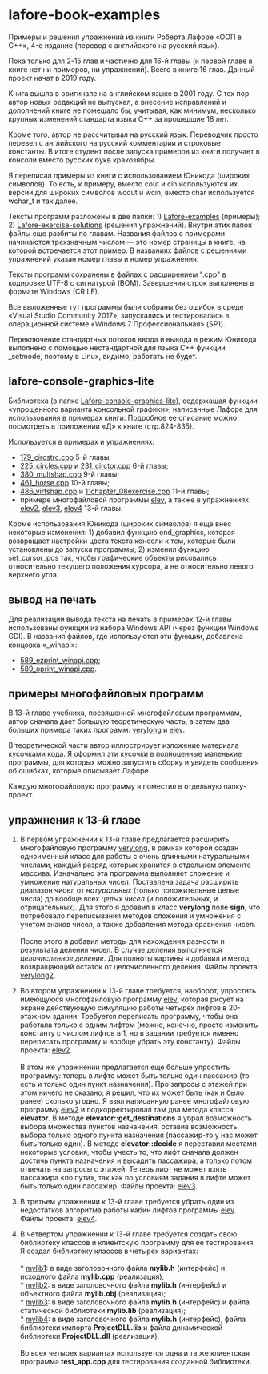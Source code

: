 # lafore-book-examples
Примеры и решения упражнений из книги Роберта Лафоре «ООП в C++», 4-е издание (перевод с английского на русский язык).

Пока только для 2-15 глав и частично для 16-й главы (к первой главе в книге нет ни примеров, ни упражнений). Всего в книге 16 глав. Данный проект начат в 2019 году.

Книга вышла в оригинале на английском языке в 2001 году. С тех пор автор новых редакций не выпускал, а внесение исправлений и дополнений книге не помешало бы, учитывая, как минимум, несколько крупных изменений стандарта языка C++ за прошедшие 18 лет.

Кроме того, автор не рассчитывал на русский язык. Переводчик просто перевел с английского на русский комментарии и строковые константы. В итоге студент после запуска примеров из книги получает в консоли вместо русских букв кракозябры.

Я переписал примеры из книги с использованием Юникода (широких символов). То есть, к примеру, вместо cout и cin используются их версии для широких символов wcout и wcin, вместо char используется wchar_t и так далее.

Тексты программ разложены в две папки: 1) [Lafore-examples](https://github.com/ilyachalov/lafore-book-examples/tree/master/Lafore-examples) (примеры); 2) [Lafore-exercise-solutions](https://github.com/ilyachalov/lafore-book-examples/tree/master/Lafore-exercise-solutions) (решения упражнений). Внутри этих папок файлы еще разбиты по главам. Названия файлов с примерами начинаются трехзначным числом — это номер страницы в книге, на которой встречается этот пример. В названиях файлов с решениями упражнений указан номер главы и номер упражнения.

Тексты программ сохранены в файлах с расширением ".cpp" в кодировке UTF-8 с сигнатурой (BOM). Завершения строк выполнены в формате Windows (CR LF).

Все выложенные тут программы были собраны без ошибок в среде «Visual Studio Community 2017», запускались и тестировались в операционной системе «Windows 7 Профессиональная» (SP1).

Переключение стандартных потоков ввода и вывода в режим Юникода выполнено с помощью нестандартной для языка C++ функции \_setmode, поэтому в Linux, видимо, работать не будет.
## lafore-console-graphics-lite
Библиотека (в папке [Lafore-console-graphics-lite](https://github.com/ilyachalov/lafore-book-examples/tree/master/Lafore-console-graphics-lite)), содержащая функции «упрощенного варианта консольной графики», написанные Лафоре для использования в примерах книги. Подробное ее описание можно посмотреть в приложении «Д» к книге (стр.824-835).

Используется в примерах и упражнениях:
* [179_circstrc.cpp](https://github.com/ilyachalov/lafore-book-examples/blob/master/Lafore-examples/chapter_05/179_circstrc.cpp) 5-й главы;
* [225_circles.cpp](https://github.com/ilyachalov/lafore-book-examples/blob/master/Lafore-examples/chapter_06/225_circles.cpp) и [231_circtor.cpp](https://github.com/ilyachalov/lafore-book-examples/blob/master/Lafore-examples/chapter_06/231_circtor.cpp) 6-й главы;
* [380_multshap.cpp](https://github.com/ilyachalov/lafore-book-examples/blob/master/Lafore-examples/chapter_09/380_multshap.cpp) 9-й главы;
* [461_horse.cpp](https://github.com/ilyachalov/lafore-book-examples/blob/master/Lafore-examples/chapter_10/461_horse.cpp) 10-й главы;
* [486_virtshap.cpp](https://github.com/ilyachalov/lafore-book-examples/blob/master/Lafore-examples/chapter_11/486_virtshap.cpp) и [11chapter_08exercise.cpp](https://github.com/ilyachalov/lafore-book-examples/blob/master/Lafore-exercise-solutions/chapter_11/11chapter_08exercise.cpp) 11-й главы;
* примере многофайловой программы [elev](https://github.com/ilyachalov/lafore-book-examples/tree/master/Lafore-examples/chapter_13/elev), а также в упражнениях: [elev2](https://github.com/ilyachalov/lafore-book-examples/tree/master/Lafore-exercise-solutions/chapter_13/13chapter_02exercise_elev2), [elev3](https://github.com/ilyachalov/lafore-book-examples/tree/master/Lafore-exercise-solutions/chapter_13/13chapter_02exercise_elev3), [elev4](https://github.com/ilyachalov/lafore-book-examples/tree/master/Lafore-exercise-solutions/chapter_13/13chapter_03exercise_elev4) 13-й главы.

Кроме использования Юникода (широких символов) я еще внес некоторые изменения: 1) добавил функцию end_graphics, которая возвращает настройки цвета текста консоли к тем, которые были установлены до запуска программы; 2) изменил функцию set_cursor_pos так, чтобы графические объекты рисовались относительно текущего положения курсора, а не относительно левого верхнего угла.
## вывод на печать
Для реализации вывода текста на печать в примерах 12-й главы использованы функции из набора Windows API (через функции Windows GDI). В названия файлов, где используются эти функции, добавлена концовка «_winapi»:
* [589_ezprint_winapi.cpp](https://github.com/ilyachalov/lafore-book-examples/blob/master/Lafore-examples/chapter_12/589_ezprint_winapi.cpp);
* [589_oprint_winapi.cpp](https://github.com/ilyachalov/lafore-book-examples/blob/master/Lafore-examples/chapter_12/589_oprint_winapi.cpp).
## примеры многофайловых программ
В 13-й главе учебника, посвященной многофайловым программам, автор сначала дает большую теоретическую часть, а затем два больших примера таких программ: [verylong](https://github.com/ilyachalov/lafore-book-examples/tree/master/Lafore-examples/chapter_13/verylong) и [elev](https://github.com/ilyachalov/lafore-book-examples/tree/master/Lafore-examples/chapter_13/elev).

В теоретической части автор иллюстрирует изложение материала кусочками кода. Я оформил эти кусочки в полноценные маленькие программы, для которых можно запустить сборку и увидеть сообщения об ошибках, которые описывает Лафоре.

Каждую многофайловую программу я поместил в отдельную папку-проект.
## упражнения к 13-й главе
1. В первом упражнении к 13-й главе предлагается расширить многофайловую программу [verylong](https://github.com/ilyachalov/lafore-book-examples/tree/master/Lafore-examples/chapter_13/verylong), в рамках которой создан одноименный класс для работы с очень длинными натуральными числами, каждый разряд которых хранится в отдельном элементе массива. Изначально эта программа выполняет сложение и умножение натуральных чисел. Поставлена задача расширить диапазон чисел от _натуральных_ (только положительные целые числа) до вообще всех _целых чисел_ (и положительных, и отрицательных). Для этого я добавил в класс __verylong__ поле __sign__, что потребовало переписывания методов сложения и умножения с учетом знаков чисел, а также добавления метода сравнения чисел.</br></br>После этого я добавил методы для нахождения разности и результата деления чисел. В случае деления выполняется _целочисленное деление_. Для полноты картины я добавил и метод, возвращающий остаток от целочисленного деления. Файлы проекта: [verylong2](https://github.com/ilyachalov/lafore-book-examples/tree/master/Lafore-exercise-solutions/chapter_13/13chapter_01exercise_verylong2).

2. Во втором упражнении к 13-й главе требуется, наоборот, упростить имеющуюся многофайловую программу [elev](https://github.com/ilyachalov/lafore-book-examples/tree/master/Lafore-examples/chapter_13/elev), которая рисует на экране действующую симуляцию работы четырех лифтов в 20-этажном здании. Требуется переписать программу, чтобы она работала только с одним лифтом (можно, конечно, просто изменить константу с числом лифтов в 1, но в задании требуется именно переписать программу и вообще убрать эту константу). Файлы проекта: [elev2](https://github.com/ilyachalov/lafore-book-examples/tree/master/Lafore-exercise-solutions/chapter_13/13chapter_02exercise_elev2).</br></br>В этом же упражнении предлагается еще больше упростить программу: теперь в лифте может быть только один пассажир (то есть и только один пункт назначения). Про запросы с этажей при этом ничего не сказано; я решил, что их может быть (как и было ранее) сколько угодно. Я взял написанную ранее многофайловую программу [elev2](https://github.com/ilyachalov/lafore-book-examples/tree/master/Lafore-exercise-solutions/chapter_13/13chapter_02exercise_elev2) и подкорректировал там два метода класса __elevator__. В методе __elevator::get_destinations__ я убрал возможность выбора множества пунктов назначения, оставив возможность выбора только одного пункта назначения (пассажир-то у нас может быть только один). В методе __elevator::decide__ я переставил местами некоторые условия, чтобы учесть то, что лифт сначала должен достичь пункта назначения и высадить пассажира, а только потом отвечать на запросы с этажей. Теперь лифт не может взять пассажира «по пути», так как по условиям задания в лифте может быть только один пассажир. Файлы проекта: [elev3](https://github.com/ilyachalov/lafore-book-examples/tree/master/Lafore-exercise-solutions/chapter_13/13chapter_02exercise_elev3).

3. В третьем упражнении к 13-й главе требуется убрать один из недостатков алгоритма работы кабин лифтов программы [elev](https://github.com/ilyachalov/lafore-book-examples/tree/master/Lafore-examples/chapter_13/elev). Файлы проекта: [elev4](https://github.com/ilyachalov/lafore-book-examples/tree/master/Lafore-exercise-solutions/chapter_13/13chapter_03exercise_elev4).

4. В четвертом упражнении к 13-й главе требуется создать свою библиотеку классов и клиентскую программу для ее тестирования. Я создал библиотеку классов в четырех вариантах:</br></br>* [mylib1](https://github.com/ilyachalov/lafore-book-examples/tree/master/Lafore-exercise-solutions/chapter_13/13chapter_04exercise_mylib1): в виде заголовочного файла __mylib.h__ (интерфейс) и исходного файла __mylib.cpp__ (реализация);</br>* [mylib2](https://github.com/ilyachalov/lafore-book-examples/tree/master/Lafore-exercise-solutions/chapter_13/13chapter_04exercise_mylib2): в виде заголовочного файла __mylib.h__ (интерфейс) и объектного файла __mylib.obj__ (реализация);</br>* [mylib3](https://github.com/ilyachalov/lafore-book-examples/tree/master/Lafore-exercise-solutions/chapter_13/13chapter_04exercise_mylib3): в виде заголовочного файла __mylib.h__ (интерфейс) и файла статической библиотеки __mylib.lib__ (реализация);</br>* [mylib4](https://github.com/ilyachalov/lafore-book-examples/tree/master/Lafore-exercise-solutions/chapter_13/13chapter_04exercise_mylib4_dll_1): в виде заголовочного файла __mylib.h__ (интерфейс), файла библиотеки импорта __ProjectDLL.lib__ и файла динамической библиотеки __ProjectDLL.dll__ (реализация).</br></br>Во всех четырех вариантах используется одна и та же клиентская программа __test_app.cpp__ для тестирования созданной библиотеки.
